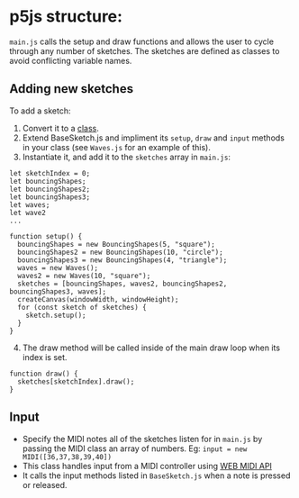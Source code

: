 # p5js structure:

`main.js` calls the setup and draw functions and allows the user to cycle through any number of sketches.
The sketches are defined as classes to avoid conflicting variable names.

## Adding new sketches

To add a sketch:
1. Convert it to a [class](https://developer.mozilla.org/en-US/docs/Web/JavaScript/Reference/Classes). 
2. Extend BaseSketch.js and impliment its `setup`, `draw` and `input` methods in your class (see `Waves.js` for an example of this).
4. Instantiate it, and add it to the `sketches` array in `main.js`: 
```
let sketchIndex = 0;
let bouncingShapes;
let bouncingShapes2;
let bouncingShapes3;
let waves;
let wave2
...

function setup() {
  bouncingShapes = new BouncingShapes(5, "square");
  bouncingShapes2 = new BouncingShapes(10, "circle");
  bouncingShapes3 = new BouncingShapes(4, "triangle");
  waves = new Waves();
  waves2 = new Waves(10, "square");
  sketches = [bouncingShapes, waves2, bouncingShapes2, bouncingShapes3, waves];
  createCanvas(windowWidth, windowHeight);
  for (const sketch of sketches) {
    sketch.setup();
  }
}
```
4. The draw method will be called inside of the main draw loop when its index is set. 
```
function draw() {
  sketches[sketchIndex].draw();
}
```

## Input

- Specify the MIDI notes all of the sketches listen for in `main.js` by passing the MIDI class an array of numbers. Eg:
  `input = new MIDI([36,37,38,39,40])`
- This class handles input from a MIDI controller using [WEB MIDI API](https://developer.mozilla.org/en-US/docs/Web/API/Web_MIDI_API)
- It calls the input methods listed in `BaseSketch.js` when a note is pressed or released. 
